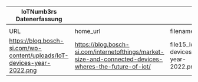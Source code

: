 |IoTNumb3rs Datenerfassung|||||||||||
| ---- | ---- | ---- | ---- | ---- | ---- | ---- | ---- | ---- | ---- | ---- |
||||||||||||
|URL|home_url|filename|device_class|device_count|market_class|market_volume|prognosis_year|publication_year|authorship_class|Dropbox folder|
|https://blog.bosch-si.com/wp-content/uploads/IoT-devices-year-2022.png|https://blog.bosch-si.com/internetofthings/market-size-and-connected-devices-wheres-the-future-of-iot/|file15_IoT-devices-year-2022.png|generic IoT|14000000000|||2022|2014|Blog|MariaMarg/20181124-0000|
